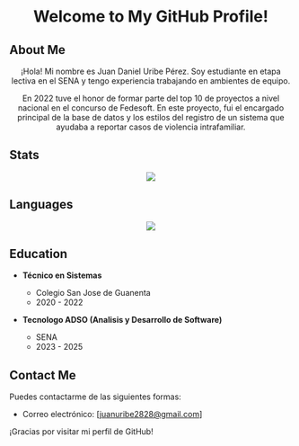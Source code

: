 
<h1 align="center"> Welcome to My GitHub Profile!</h1>

## About Me
<div align="center">
¡Hola! Mi nombre es Juan Daniel Uribe Pérez. Soy estudiante en etapa lectiva en el SENA y tengo experiencia trabajando en ambientes de equipo.

En 2022 tuve el honor de formar parte del top 10 de proyectos a nivel nacional en el concurso de Fedesoft. En este proyecto, fui el encargado principal de la base de datos y los estilos del registro de un sistema que ayudaba a reportar casos de violencia intrafamiliar.
  
</div>

## Stats
<div align="center">
  <img align="center" src="https://github-readme-stats.vercel.app/api?username=JuanDaniel00&show_icons=true&theme=bear"/> 
</div>

## Languages 
<div align="center">
  <img align="center" src="https://github-readme-stats.vercel.app/api/top-langs/?username=JuanDaniel00&layout=compact&theme=bear"/> 
</div>

## Education

- **Técnico en Sistemas**

  - Colegio San Jose de Guanenta
  - 2020 - 2022

- **Tecnologo ADSO (Analisis y Desarrollo de Software)**
  - SENA
  - 2023 - 2025

## Contact Me

Puedes contactarme de las siguientes formas:

- Correo electrónico: [juanuribe2828@gmail.com]

¡Gracias por visitar mi perfil de GitHub!
